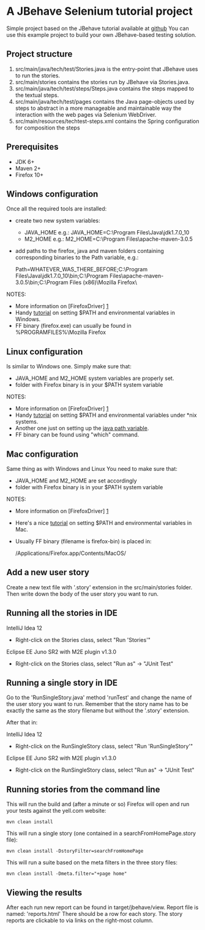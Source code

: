 # A JBehave Selenium tutorial project

Simple project based on the JBehave tutorial available at [github](https://github.com/jbehave/jbehave-tutorial)
You can use this example project to build your own JBehave-based testing solution.


## Project structure 

1. src/main/java/tech/test/Stories.java is the entry-point that JBehave uses to run the stories.
2. src/main/stories contains the stories run by JBehave via Stories.java.
3. src/main/java/tech/test/steps/Steps.java contains the steps mapped to the textual steps.
4. src/main/java/tech/test/pages contains the Java page-objects used by steps to abstract in a more manageable and maintainable way the interaction with the web pages via Selenium WebDriver.
5. src/main/resources/techtest-steps.xml contains the Spring configuration for composition the steps


## Prerequisites

* JDK 6+
* Maven 2+
* Firefox 10+


## Windows configuration

Once all the required tools are installed:
* create two new system variables:
    * JAVA\_HOME e.g.: JAVA\_HOME=C:\Program Files\Java\jdk1.7.0\_10
    * M2\_HOME e.g.: M2\_HOME=C:\Program Files\apache-maven-3.0.5

* add paths to the firefox, java and maven folders containing corresponding binaries to the Path variable, e.g.:

    Path=WHATEVER\_WAS\_THERE\_BEFORE;C:\Program Files\Java\jdk1.7.0\_10\bin\;C:\Program Files\apache-maven-3.0.5\bin\;C:\Program Files (x86)\Mozilla Firefox\

NOTES:
* More information on [FirefoxDriver] [1] 
* Handy [tutorial](http://www.computerhope.com/issues/ch000549.htm) on setting $PATH and environmental variables in Windows.
* FF binary (firefox.exe) can usually be found in %PROGRAMFILES%\Mozilla Firefox


## Linux configuration

Is similar to Windows one.
Simply make sure that:
* JAVA\_HOME and M2\_HOME system variables are properly set.
* folder with Firefox binary is in your $PATH system variable

NOTES:
* More information on [FirefoxDriver] [1] 
* Handy [tutorial](http://www.cyberciti.biz/faq/set-environment-variable-linux/) on setting $PATH and environmental variables under \*nix systems.
* Another one just on setting up the [java path variable](http://www.cyberciti.biz/faq/linux-unix-set-java_home-path-variable/).
* FF binary can be found using "which" command.


## Mac configuration

Same thing as with Windows and Linux
You need to make sure that:
* JAVA\_HOME and M2\_HOME are set accordingly
* folder with Firefox binary is in your $PATH system variable

NOTES:
* More information on [FirefoxDriver] [1] 
* Here's a nice [tutorial](http://www.semioticpixels.com/crib-notes/mac-10-7-path-settings-and-environment-variables) on setting $PATH and environmental variables in Mac.
* Usually FF binary (filename is firefox-bin) is placed in:
    
    /Applications/Firefox.app/Contents/MacOS/


## Add a new user story

Create a new text file with '.story' extension in the src/main/stories folder.
Then write down the body of the user story you want to run.


## Running all the stories in IDE

IntelliJ Idea 12
* Right-click on the Stories class, select "Run 'Stories'"

Eclipse EE Juno SR2 with M2E plugin v1.3.0
* Right-click on the Stories class, select "Run as" -> "JUnit Test"

## Running a single story in IDE

Go to the 'RunSingleStory.java' method 'runTest' and change the name of the user story you want to run.
Remember that the story name has to be exactly the same as the story filename but without the '.story' extension.

After that in:

IntelliJ Idea 12
* Right-click on the RunSingleStory class, select "Run 'RunSingleStory'"

Eclipse EE Juno SR2 with M2E plugin v1.3.0
* Right-click on the RunSingleStory class, select "Run as" -> "JUnit Test"


## Running stories from the command line

This will run the build and (after a minute or so) Firefox will open and run your tests against the yell.com website:

    mvn clean install

This will run a single story (one contained in a searchFromHomePage.story file):

    mvn clean install -DstoryFilter=searchFromHomePage

This will run a suite based on the meta filters in the three story files:

    mvn clean install -Dmeta.filter="+page home"

## Viewing the results

After each run new report can be found in target/jbehave/view. 
Report file is named: 'reports.html'
There should be a row for each story.
The story reports are clickable to via links on the right-most column.



[1]: http://code.google.com/p/selenium/wiki/FirefoxDriver   "FirefoxDriver"



